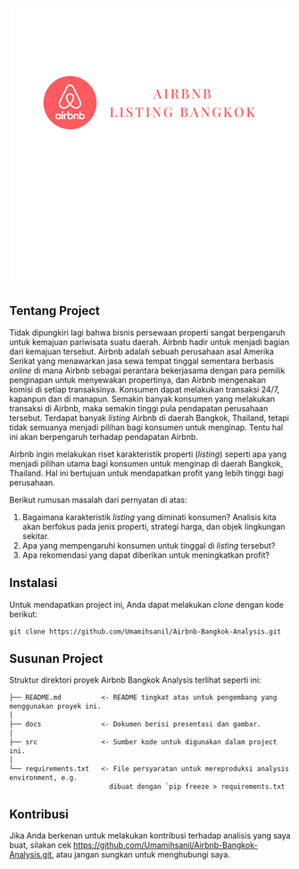 ![Header](./doc/AirbnbLogo.png)

## Tentang Project
Tidak dipungkiri lagi bahwa bisnis persewaan properti sangat berpengaruh untuk kemajuan pariwisata suatu daerah. Airbnb hadir untuk menjadi bagian dari kemajuan tersebut. Airbnb adalah sebuah perusahaan asal Amerika Serikat yang menawarkan jasa sewa tempat tinggal sementara berbasis *online* di mana Airbnb sebagai perantara bekerjasama dengan para pemilik penginapan untuk menyewakan propertinya, dan Airbnb mengenakan komisi di setiap transaksinya. Konsumen dapat melakukan transaksi 24/7, kapanpun dan di manapun. Semakin banyak konsumen yang melakukan transaksi di Airbnb, maka semakin tinggi pula pendapatan perusahaan tersebut. Terdapat banyak *listing* Airbnb di daerah Bangkok, Thailand, tetapi tidak semuanya menjadi pilihan bagi konsumen untuk menginap. Tentu hal ini akan berpengaruh terhadap pendapatan Airbnb.

Airbnb ingin melakukan riset karakteristik properti (*listing*) seperti apa yang menjadi pilihan utama bagi konsumen untuk menginap di daerah Bangkok, Thailand. Hal ini bertujuan untuk mendapatkan profit yang lebih tinggi bagi perusahaan.

Berikut rumusan masalah dari pernyatan di atas:
1. Bagaimana karakteristik _listing_ yang diminati konsumen? Analisis kita akan berfokus pada jenis properti, strategi harga, dan objek lingkungan sekitar.
2. Apa yang mempengaruhi konsumen untuk tinggal di _listing_ tersebut?
3. Apa rekomendasi yang dapat diberikan untuk meningkatkan profit?

## Instalasi
Untuk mendapatkan project ini, Anda dapat melakukan _clone_ dengan kode berikut:

    git clone https://github.com/Umamihsanil/Airbnb-Bangkok-Analysis.git

## Susunan Project

Struktur direktori proyek Airbnb Bangkok Analysis terlihat seperti ini:

    ├── README.md          <- README tingkat atas untuk pengembang yang menggunakan proyek ini.
    │
    ├── docs               <- Dokumen berisi presentasi dan gambar.
    │
    ├── src                <- Sumber kode untuk digunakan dalam project ini.
    │
    └── requirements.txt   <- File persyaratan untuk mereproduksi analysis environment, e.g.
                             dibuat dengan `pip freeze > requirements.txt

## Kontribusi

Jika Anda berkenan untuk melakukan kontribusi terhadap analisis yang saya buat, silakan cek https://github.com/Umamihsanil/Airbnb-Bangkok-Analysis.git, atau jangan sungkan untuk menghubungi saya.